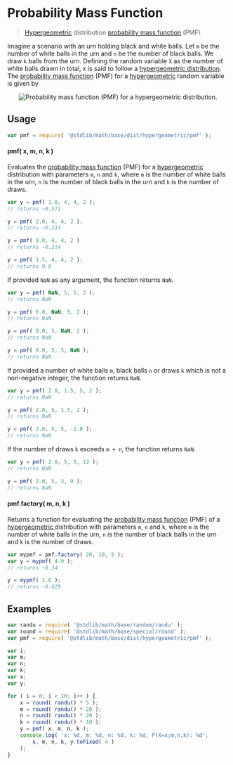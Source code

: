 # Probability Mass Function

> [Hypergeometric][hypergeometric] distribution [probability mass function][pmf] (PMF).

<section class="intro">

Imagine a scenario with an urn holding black and white balls. Let `m` be the number of white balls in the urn and `n` be the number of black balls. We draw `k` balls from the urn. Defining the random variable `X` as the number of white balls drawn in total, `X` is said to follow a [hypergeometric distribution][hypergeometric].
The [probability mass function][pmf] (PMF) for a [hypergeometric][hypergeometric] random variable is given by

<!-- <equation class="equation" label="eq:pmf" align="center" raw="f(x;m,n,k)=P(X=x;m,n,k)=\begin{cases} {{{m \choose x} {n \choose {k-x}}}\over {{m+n} \choose k}} & \text{ for } x = 0,1,2,\ldots \\
0 & \text{ otherwise}
\end{cases}" alt="Probability mass function (PMF) for a hypergeometric distribution."> -->

<div class="equation" align="center" data-raw-text="f(x;m,n,k)=P(X=x;m,n,k)=\begin{cases} {{{m \choose x} {n \choose {k-x}}}\over {{m+n} \choose k}} &amp; \text{ for } x = 0,1,2,\ldots \\
0 &amp; \text{ otherwise}
\end{cases}" data-equation="eq:pmf">
    <img src="" alt="Probability mass function (PMF) for a hypergeometric distribution.">
    <br>
</div>

<!-- </equation> -->

</section>

<!-- /.intro -->

<section class="usage">

## Usage
``` javascript
var pmf = require( '@stdlib/math/base/dist/hypergeometric/pmf' );
```

#### pmf( x, m, n, k )

Evaluates the [probability mass function][pmf] (PMF) for a [hypergeometric ][hypergeometric] distribution with parameters `m`, `n` and `k`, where
`m` is the number of white balls in the urn, `n` is the number of black balls in the urn and `k` is the number of draws.

``` javascript
var y = pmf( 1.0, 4, 4, 2 );
// returns ~0.571

y = pmf( 2.0, 4, 4, 2 );
// returns ~0.214

y = pmf( 0.0, 4, 4, 2 )
// returns ~0.214

y = pmf( 1.5, 4, 4, 2 );
// returns 0.0
```

If provided `NaN` as any argument, the function returns `NaN`.

``` javascript
var y = pmf( NaN, 5, 5, 2 );
// returns NaN

y = pmf( 0.0, NaN, 5, 2 );
// returns NaN

y = pmf( 0.0, 5, NaN, 2 );
// returns NaN

y = pmf( 0.0, 5, 5, NaN );
// returns NaN
```

If provided a number of white balls `m`, black balls `n` or draws `k` which is not a non-negative integer, the function returns `NaN`.

``` javascript
var y = pmf( 2.0, 1.5, 5, 2 );
// returns NaN

y = pmf( 2.0, 5, 1.5, 2 );
// returns NaN

y = pmf( 2.0, 5, 5, -2.0 );
// returns NaN
```

If the number of draws `k` exceeds `m + n`, the function returns `NaN`.

``` javascript
var y = pmf( 2.0, 5, 5, 12 );
// returns NaN

y = pmf( 2.0, 5, 3, 9 );
// returns NaN
```

#### pmf.factory( m, n, k )

Returns a function for evaluating the [probability mass function][pmf] (PMF) of a [hypergeometric ][hypergeometric] distribution with parameters `m`, `n` and `k`, where
`m` is the number of white balls in the urn, `n` is the number of black balls in the urn and `k` is the number of draws.

``` javascript
var mypmf = pmf.factory( 20, 10, 5 );
var y = mypmf( 4.0 );
// returns ~0.34

y = mypmf( 1.0 );
// returns ~0.029
```

</section>

<!-- /.usage -->

<section class="examples">

## Examples

``` javascript
var randu = require( '@stdlib/math/base/random/randu' );
var round = require( '@stdlib/math/base/special/round' );
var pmf = require( '@stdlib/math/base/dist/hypergeometric/pmf' );

var i;
var m;
var n;
var k;
var x;
var y;

for ( i = 0; i < 10; i++ ) {
    x = round( randu() * 5 );
    m = round( randu() * 20 );
    n = round( randu() * 20 );
    k = round( randu() * 10 );
    y = pmf( x, m, n, k );
    console.log( 'x: %d, m: %d, n: %d, k: %d, P(X=x;m,n,k): %d',
        x, m, n, k, y.toFixed( 4 )
    );
}
```

</section>

<!-- /.examples -->


<section class="links">

[hypergeometric]: https://en.wikipedia.org/wiki/Hypergeometric_distribution
[pmf]: https://en.wikipedia.org/wiki/Probability_mass_function

</section>

<!-- /.links -->

